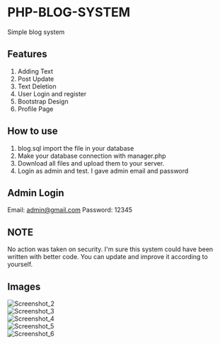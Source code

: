 # PHP-BLOG-SYSTEM
Simple blog system

## Features
1) Adding Text
2) Post Update
3) Text Deletion
4) User Login and register
5) Bootstrap Design
6) Profile Page

## How to use
1) blog.sql import the file in your database
2) Make your database connection with manager.php
3) Download all files and upload them to your server.
4) Login as admin and test. I gave admin email and password

## Admin Login
Email: admin@gmail.com
Password: 12345

## NOTE
No action was taken on security. I'm sure this system could have been written with better code. You can update and improve it according to yourself.

## Images
![Screenshot_2](https://user-images.githubusercontent.com/110834643/185799028-24655337-3141-4d75-9533-5b7de95d2347.png) <br>
![Screenshot_3](https://user-images.githubusercontent.com/110834643/185799048-ba775440-d64a-4a1d-81d8-409cb1ad3c65.png) <br>
![Screenshot_4](https://user-images.githubusercontent.com/110834643/185799075-9ff85224-b990-467c-8458-fa45bc8a33c7.png) <br>
![Screenshot_5](https://user-images.githubusercontent.com/110834643/185799096-f1db3623-cd54-4365-a5a7-32f37bcfb0c3.png) <br>
![Screenshot_6](https://user-images.githubusercontent.com/110834643/185799127-799e9e47-9705-4623-86c9-7effa004da2c.png)







